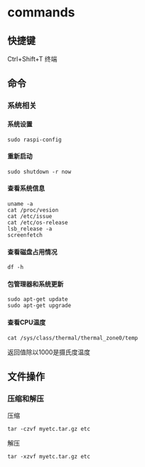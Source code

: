 # commands

## 快捷键

Ctrl+Shift+T 终端

## 命令

### 系统相关

#### 系统设置

    sudo raspi-config

#### 重新启动

    sudo shutdown -r now

#### 查看系统信息

    uname -a
    cat /proc/vesion
    cat /etc/issue
    cat /etc/os-release
    lsb_release -a
    screenfetch

#### 查看磁盘占用情况

    df -h

#### 包管理器和系统更新

    sudo apt-get update
    sudo apt-get upgrade

#### 查看CPU温度

    cat /sys/class/thermal/thermal_zone0/temp

返回值除以1000是摄氏度温度

## 文件操作

### 压缩和解压

压缩

    tar -czvf myetc.tar.gz etc

解压

    tar -xzvf myetc.tar.gz etc
